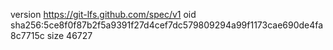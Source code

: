 version https://git-lfs.github.com/spec/v1
oid sha256:5ce8f0f87b2f5a9391f27d4cef7dc579809294a99f1173cae690de4fa8c7715c
size 46727
